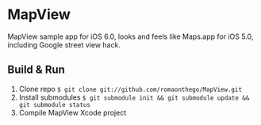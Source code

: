 # MapView

MapView sample app for iOS 6.0, looks and feels like Maps.app for iOS 5.0, including Google street view hack.

## Build & Run

1. Clone repo `$ git clone git://github.com/romaonthego/MapView.git`
2. Install submodules `$ git submodule init && git submodule update && git submodule status`
3. Compile MapView Xcode project
